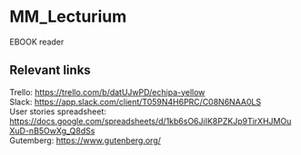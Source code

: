 # MM_Lecturium
EBOOK reader

## Relevant links
Trello: <https://trello.com/b/datUJwPD/echipa-yellow>  
Slack: <https://app.slack.com/client/T059N4H6PRC/C08N6NAA0LS>  
User stories spreadsheet: <https://docs.google.com/spreadsheets/d/1kb6sO6JiIK8PZKJp9TirXHJMOuXuD-nB5OwXg_Q8dSs>  
Gutemberg: <https://www.gutenberg.org/>  
